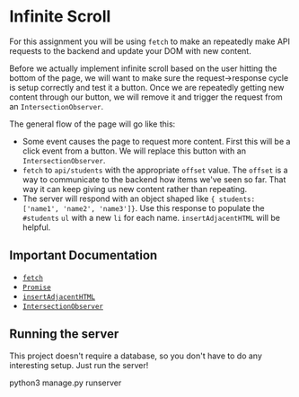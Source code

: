 # Infinite Scroll

For this assignment you will be using `fetch` to make an repeatedly make
API requests to the backend and update your DOM with new content.

Before we actually implement infinite scroll based on the user hitting
the bottom of the page, we will want to make sure the request->response cycle is setup correctly and test it a button. Once we are repeatedly
getting new content through our button, we will remove it and trigger
the request from an `IntersectionObserver`.

The general flow of the page will go like this:

- Some event causes the page to request more content. First this will
  be a click event from a button. We will replace this button with an
  `IntersectionObserver`.
- `fetch` to `api/students` with the appropriate `offset` value. The
  `offset` is a way to communicate to the backend how items we've seen
  so far. That way it can keep giving us new content rather than repeating.
- The server will respond with an object shaped like
  `{ students: ['name1', 'name2', 'name3']}`. Use this response to populate
  the `#students` `ul` with a new `li` for each name. `insertAdjacentHTML`
  will be helpful.

## Important Documentation

- [`fetch`](https://developer.mozilla.org/en-US/docs/Web/API/Fetch_API/Using_Fetch)
- [`Promise`](https://developer.mozilla.org/en-US/docs/Web/JavaScript/Reference/Global_Objects/Promise)
- [`insertAdjacentHTML`](https://developer.mozilla.org/en-US/docs/Web/API/Element/insertAdjacentHTML)
- [`IntersectionObserver`](https://developer.mozilla.org/en-US/docs/Web/API/Intersection_Observer_API)

## Running the server

This project doesn't require a database, so you don't have to do any interesting setup. Just run the server!

python3 manage.py runserver
